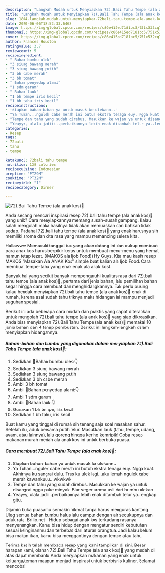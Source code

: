 ```yaml
---
description: "Langkah Mudah untuk Menyiapkan 72).Bali Tahu Tempe (ala anak kos)🍅 yang Bikin Ngiler"
title: "Langkah Mudah untuk Menyiapkan 72).Bali Tahu Tempe (ala anak kos)🍅 yang Bikin Ngiler"
slug: 1864-langkah-mudah-untuk-menyiapkan-72bali-tahu-tempe-ala-anak-kos-yang-bikin-ngiler
date: 2020-06-06T18:52:33.646Z
image: https://img-global.cpcdn.com/recipes/c86e415ed7181bc5/751x532cq70/72bali-tahu-tempe-ala-anak-kos🍅-foto-resep-utama.jpg
thumbnail: https://img-global.cpcdn.com/recipes/c86e415ed7181bc5/751x532cq70/72bali-tahu-tempe-ala-anak-kos🍅-foto-resep-utama.jpg
cover: https://img-global.cpcdn.com/recipes/c86e415ed7181bc5/751x532cq70/72bali-tahu-tempe-ala-anak-kos🍅-foto-resep-utama.jpg
author: Frances Houston
ratingvalue: 3.7
reviewcount: 5
recipeingredient:
- " Bahan bumbu ulek"
- "3 siung bawang merah"
- "3 siung bawang putih"
- "3 bh cabe merah"
- "3 bh tomat"
- " Bahan penyedap alami"
- "1 sdm garam"
- " Bahan lauk"
- "1 bh tempe iris kecil"
- "1 bh tahu iris kecil"
recipeinstructions:
- "Siapkan bahan-bahan ya untuk masuk ke ulekann.."
- "Ya Tuhan...ngulek cabe merah ini butuh ekstra tenaga euy. Ngga kuat. Akhirnya ku sangrai dulu. Trus ku ulek lagi...aku lemah ngulek cabe merah kawankuuu...wkwkwk"
- "Tempe dan tahu yang sudah direbus. Masukkan ke wajan ya untuk disangrai ngga pake minyak. Biar seger aroma asli dari bumbu ulekan."
- "Yeayyy, ulala jadiii..perbaikannya lebih enak ditambah telur ya..lengkap gitu."
categories:
- Resep
tags:
- 72bali
- tahu
- tempe

katakunci: 72bali tahu tempe 
nutrition: 139 calories
recipecuisine: Indonesian
preptime: "PT29M"
cooktime: "PT32M"
recipeyield: "1"
recipecategory: Dinner

---
```



![72).Bali Tahu Tempe (ala anak kos)🍅](https://img-global.cpcdn.com/recipes/c86e415ed7181bc5/751x532cq70/72bali-tahu-tempe-ala-anak-kos🍅-foto-resep-utama.jpg)

Anda sedang mencari inspirasi resep 72).bali tahu tempe (ala anak kos)🍅 yang unik? Cara menyiapkannya memang susah-susah gampang. Kalau salah mengolah maka hasilnya tidak akan memuaskan dan bahkan tidak sedap. Padahal 72).bali tahu tempe (ala anak kos)🍅 yang enak harusnya sih memiliki aroma dan cita rasa yang mampu memancing selera kita.

Hallawww Memasuki tanggal tua yang akan datang ini dan cukup membuat para anak kos harus berpikir keras untuk membuat menu-menu yang hemat namun tetap lezat. ((MAKOS ala Ijob Food)) Hy Guys. Kita mau kasih resep MAKOS &#34;Masakan Ala ANAK Kos&#34; simple buat kalian ala Ijob Food. Cara membuat tempe-tahu yang enak enak ala anak kost.

Banyak hal yang sedikit banyak mempengaruhi kualitas rasa dari 72).bali tahu tempe (ala anak kos)🍅, pertama dari jenis bahan, lalu pemilihan bahan segar hingga cara membuat dan menghidangkannya. Tak perlu pusing kalau hendak menyiapkan 72).bali tahu tempe (ala anak kos)🍅 enak di rumah, karena asal sudah tahu triknya maka hidangan ini mampu menjadi suguhan spesial.


Berikut ini ada beberapa cara mudah dan praktis yang dapat diterapkan untuk mengolah 72).bali tahu tempe (ala anak kos)🍅 yang siap dikreasikan. Anda bisa menyiapkan 72).Bali Tahu Tempe (ala anak kos)🍅 memakai 10 jenis bahan dan 4 tahap pembuatan. Berikut ini langkah-langkah dalam menyiapkan hidangannya.

<!--inarticleads1-->

##### Bahan-bahan dan bumbu yang digunakan dalam menyiapkan 72).Bali Tahu Tempe (ala anak kos)🍅:

1. Sediakan  🔵Bahan bumbu ulek:👇
1. Sediakan 3 siung bawang merah
1. Sediakan 3 siung bawang putih
1. Sediakan 3 bh cabe merah
1. Ambil 3 bh tomat
1. Ambil  🔵Bahan penyedap alami:👇
1. Ambil 1 sdm garam
1. Ambil  🔵Bahan lauk:👇
1. Gunakan 1 bh tempe, iris kecil
1. Sediakan 1 bh tahu, iris kecil


Buat kamu yang tinggal di rumah sih tenang saja soal masakan sahur. Setelah itu, aduk bersama putih telur. Masukkan lauk (tahu, tempe, udang, ayam, atau lainnya), lalu goreng hingga kering kemripik! Coba resep makanan murah meriah ala anak kos ini untuk berbuka puasa. 

<!--inarticleads2-->

##### Cara membuat 72).Bali Tahu Tempe (ala anak kos)🍅:

1. Siapkan bahan-bahan ya untuk masuk ke ulekann..
1. Ya Tuhan...ngulek cabe merah ini butuh ekstra tenaga euy. Ngga kuat. Akhirnya ku sangrai dulu. Trus ku ulek lagi...aku lemah ngulek cabe merah kawankuuu...wkwkwk
1. Tempe dan tahu yang sudah direbus. Masukkan ke wajan ya untuk disangrai ngga pake minyak. Biar seger aroma asli dari bumbu ulekan.
1. Yeayyy, ulala jadiii..perbaikannya lebih enak ditambah telur ya..lengkap gitu.


Dijamin buka puasamu semakin nikmat tanpa harus menguras kantong. Uleg semua bahan bumbu halus lalu campur dengan air secukupnya dan aduk rata. Brilio.net - Hidup sebagai anak kos terkadang rasanya menyenangkan. Kamu bisa hidup dengan mengatur sendiri kebutuhan sesuai keinginanmu dan terbebas dari aturan orangtua. Jadi kalau belum bisa makan ikan, kamu bisa menggantinya dengan tempe atau tahu. 

Terima kasih telah membaca resep yang kami tampilkan di sini. Besar harapan kami, olahan 72).Bali Tahu Tempe (ala anak kos)🍅 yang mudah di atas dapat membantu Anda menyiapkan makanan yang enak untuk keluarga/teman maupun menjadi inspirasi untuk berbisnis kuliner. Selamat mencoba!
